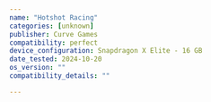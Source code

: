```yaml
---
name: "Hotshot Racing"
categories: [unknown]
publisher: Curve Games
compatibility: perfect
device_configuration: Snapdragon X Elite - 16 GB
date_tested: 2024-10-20
os_version: ""
compatibility_details: ""

---
```


